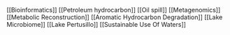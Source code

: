 [[Bioinformatics]]
[[Petroleum hydrocarbon]]
[[Oil spill]]
[[Metagenomics]]
[[Metabolic Reconstruction]]
[[Aromatic Hydrocarbon Degradation]]
[[Lake Microbiome]]
[[Lake Pertusillo]]
[[Sustainable Use Of Waters]]
